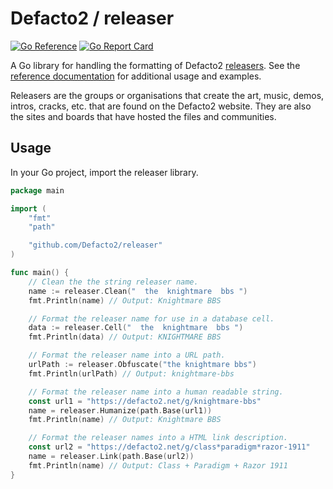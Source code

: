 # Defacto2 / releaser

[![Go Reference](https://pkg.go.dev/badge/github.com/Defacto2/releaser.svg)](https://pkg.go.dev/github.com/Defacto2/releaser)
[![Go Report Card](https://goreportcard.com/badge/github.com/Defacto2/magicnumber)](https://goreportcard.com/report/github.com/Defacto2/magicnumber)

A Go library for handling the formatting of Defacto2 [releasers](https://defacto2.net/releaser). See the [reference documentation](https://pkg.go.dev/github.com/Defacto2/releaser) for additional usage and examples.

Releasers are the groups or organisations that create the art, music, demos, intros, cracks, etc. that are found on the Defacto2 website. They are also the sites and boards that have hosted the files and communities.

## Usage

In your Go project, import the releaser library.

```go
package main

import (
	"fmt"
	"path"

	"github.com/Defacto2/releaser"
)

func main() {
	// Clean the the string releaser name.
	name := releaser.Clean("  the  knightmare  bbs ")
	fmt.Println(name) // Output: Knightmare BBS

    // Format the releaser name for use in a database cell.
	data := releaser.Cell("  the  knightmare  bbs ")
	fmt.Println(data) // Output: KNIGHTMARE BBS

	// Format the releaser name into a URL path.
	urlPath := releaser.Obfuscate("the knightmare bbs")
	fmt.Println(urlPath) // Output: knightmare-bbs

	// Format the releaser name into a human readable string.
	const url1 = "https://defacto2.net/g/knightmare-bbs"
	name = releaser.Humanize(path.Base(url1))
	fmt.Println(name) // Output: Knightmare BBS

	// Format the releaser names into a HTML link description.
	const url2 = "https://defacto2.net/g/class*paradigm*razor-1911"
	name = releaser.Link(path.Base(url2))
	fmt.Println(name) // Output: Class + Paradigm + Razor 1911
}
```